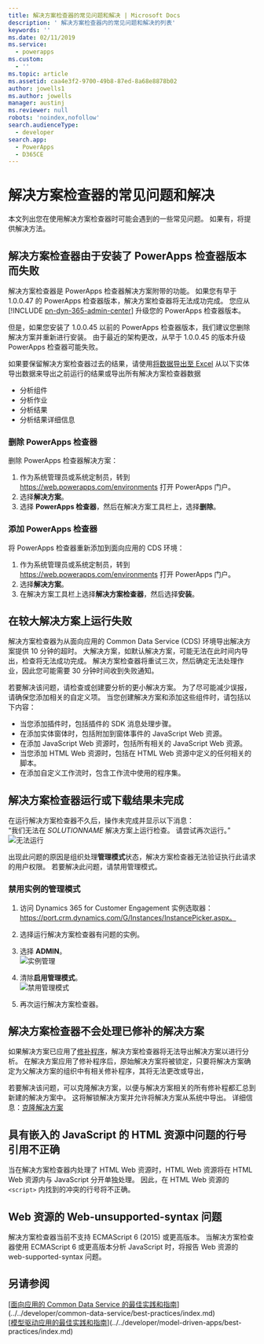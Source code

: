 ```yaml
---
title: 解决方案检查器的常见问题和解决 | Microsoft Docs
description: ' 解决方案检查器内的常见问题和解决的列表'
keywords: ''
ms.date: 02/11/2019
ms.service:
  - powerapps
ms.custom:
  - ''
ms.topic: article
ms.assetid: caa4e3f2-9700-49b8-87ed-8a68e8878b02
author: jowells1
ms.author: jowells
manager: austinj
ms.reviewer: null
robots: 'noindex,nofollow'
search.audienceType:
  - developer
search.app:
  - PowerApps
  - D365CE
---
```

# 解决方案检查器的常见问题和解决

本文列出您在使用解决方案检查器时可能会遇到的一些常见问题。 如果有，将提供解决方法。

## 解决方案检查器由于安装了 PowerApps 检查器版本而失败
解决方案检查器是 PowerApps 检查器解决方案附带的功能。  如果您有早于 1.0.0.47 的 PowerApps 检查器版本，解决方案检查器将无法成功完成。 您应从 [!INCLUDE [pn-dyn-365-admin-center](../../includes/pn-dyn-365-admin-center.md)] 升级您的 PowerApps 检查器版本。 

但是，如果您安装了 1.0.0.45 以前的 PowerApps 检查器版本，我们建议您删除解决方案并重新进行安装。 由于最近的架构更改，从早于 1.0.0.45 的版本升级 PowerApps 检查器可能失败。

如果要保留解决方案检查器过去的结果，请使用[将数据导出至 Excel](../../user/export-data-excel.md) 从以下实体导出数据来导出之前运行的结果或导出所有解决方案检查器数据

- 分析组件
- 分析作业
- 分析结果
- 分析结果详细信息

### 删除 PowerApps 检查器

删除 PowerApps 检查器解决方案：

1. 作为系统管理员或系统定制员，转到 https://web.powerapps.com/environments 打开 PowerApps 门户。
2. 选择**解决方案**。
3. 选择 **PowerApps 检查器**，然后在解决方案工具栏上，选择**删除**。

### 添加 PowerApps 检查器

将 PowerApps 检查器重新添加到面向应用的 CDS 环境：

1. 作为系统管理员或系统定制员，转到 https://web.powerapps.com/environments 打开 PowerApps 门户。
2. 选择**解决方案**。
3. 在解决方案工具栏上选择**解决方案检查器**，然后选择**安装**。

## 在较大解决方案上运行失败

解决方案检查器为从面向应用的 Common Data Service (CDS) 环境导出解决方案提供 10 分钟的超时。 大解决方案，如默认解决方案，可能无法在此时间内导出，检查将无法成功完成。 解决方案检查器将重试三次，然后确定无法处理作业，因此您可能需要 30 分钟时间收到失败通知。

若要解决该问题，请检查或创建要分析的更小解决方案。 为了尽可能减少误报，请确保您添加相关的自定义项。 当您创建解决方案和添加这些组件时，请包括以下内容：

- 当您添加插件时，包括插件的 SDK 消息处理步骤。
- 在添加实体窗体时，包括附加到窗体事件的 JavaScript Web 资源。  
- 在添加 JavaScript Web 资源时，包括所有相关的 JavaScript Web 资源。
- 当您添加 HTML Web 资源时，包括在 HTML Web 资源中定义的任何相关的脚本。
- 在添加自定义工作流时，包含工作流中使用的程序集。

## 解决方案检查器运行或下载结果未完成 
在运行解决方案检查器不久后，操作未完成并显示以下消息：<br />
“我们无法在 *SOLUTIONNAME* 解决方案上运行检查。 请尝试再次运行。” <br />
![![无法运行](media/solution-checker-werent-able-to-run.png)](media/solution-checker-werent-able-to-run.png)

出现此问题的原因是组织处理**管理模式**状态，解决方案检查器无法验证执行此请求的用户权限。 若要解决此问题，请禁用管理模式。 

### 禁用实例的管理模式
1. 访问 Dynamics 365 for Customer Engagement 实例选取器：https://port.crm.dynamics.com/G/Instances/InstancePicker.aspx。
2. 选择运行解决方案检查器有问题的实例。
3. 选择 **ADMIN**。<br />
![![实例管理](media/solution-checker-instance-admin.png)](media/solution-checker-instance-admin.png)

4. 清除**启用管理模式**。 <br />
![![禁用管理模式](media/solution-checker-instance-disable-admin-mode.png)](media/solution-checker-instance-disable-admin-mode.png)

5. 再次运行解决方案检查器。

## 解决方案检查器不会处理已修补的解决方案

如果解决方案已应用了[修补程序](https://docs.microsoft.com/powerapps/developer/common-data-service/create-patches-simplify-solution-updates)，解决方案检查器将无法导出解决方案以进行分析。 在解决方案应用了修补程序后，原始解决方案将被锁定，只要将解决方案确定为父解决方案的组织中有相关修补程序，其将无法更改或导出，

若要解决该问题，可以克隆解决方案，以便与解决方案相关的所有修补程都汇总到新建的解决方案中。 这将解锁解决方案并允许将解决方案从系统中导出。 详细信息：[克隆解决方案](use-segmented-solutions-patches-simplify-updates.md#clone-a-solution)

## 具有嵌入的 JavaScript 的 HTML 资源中问题的行号引用不正确 

当在解决方案检查器内处理了 HTML Web 资源时，HTML Web 资源将在 HTML Web 资源内与 JavaScript 分开单独处理。 因此，在 HTML Web 资源的 `<script>` 内找到的冲突的行号将不正确。

## Web 资源的 Web-unsupported-syntax 问题

解决方案检查器当前不支持 ECMAScript 6 (2015) 或更高版本。 当解决方案检查器使用 ECMAScript 6 或更高版本分析 JavaScript 时，将报告 Web 资源的 web-supported-syntax 问题。  

## 另请参阅
[[面向应用的 Common Data Service 的最佳实践和指南](../../developer/common-data-service/best-practices/index.md)](../../developer/common-data-service/best-practices/index.md)<br />
[[模型驱动应用的最佳实践和指南](../../developer/model-driven-apps/best-practices/index.md)](../../developer/model-driven-apps/best-practices/index.md)<br />
